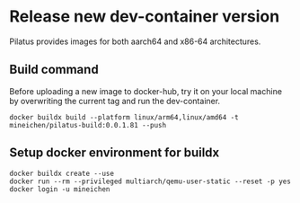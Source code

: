 # Release new dev-container version
Pilatus provides images for both aarch64 and x86-64 architectures.

## Build command
Before uploading a new image to docker-hub, try it on your local machine by overwriting the current tag and run the dev-container.
```
docker buildx build --platform linux/arm64,linux/amd64 -t mineichen/pilatus-build:0.0.1.81 --push
```


## Setup docker environment for buildx
```
docker buildx create --use
docker run --rm --privileged multiarch/qemu-user-static --reset -p yes
docker login -u mineichen

```